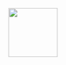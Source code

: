 <div id="header" align="center">
  <img src="[https://media.giphy.com/media/M9gbBd9nbDrOTu1Mqx/giphy.gif](https://media.giphy.com/media/v1.Y2lkPTc5MGI3NjExZHU4NDloMGlkaHd0c3Fhb2h2Y2d4MmdscDF1eXRoMWh1b3gyc3NhYyZlcD12MV9pbnRlcm5hbF9naWZfYnlfaWQmY3Q9cw/M9gbBd9nbDrOTu1Mqx/giphy.gif)https://media.giphy.com/media/v1.Y2lkPTc5MGI3NjExZHU4NDloMGlkaHd0c3Fhb2h2Y2d4MmdscDF1eXRoMWh1b3gyc3NhYyZlcD12MV9pbnRlcm5hbF9naWZfYnlfaWQmY3Q9cw/M9gbBd9nbDrOTu1Mqx/giphy.gif" width="100"/>
</div>

